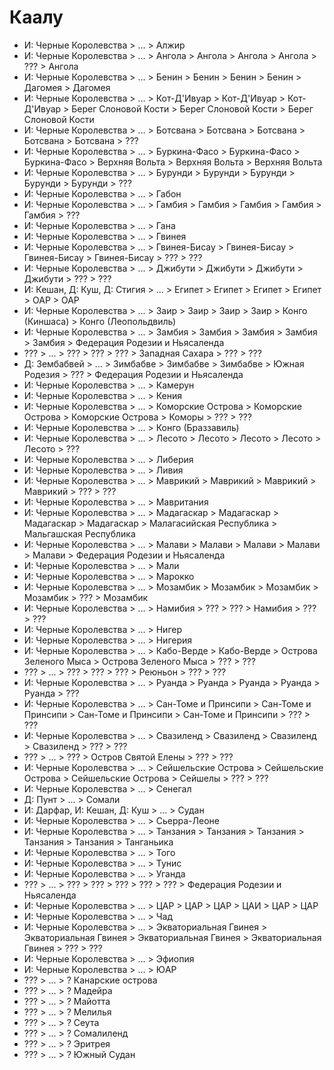 # Каалу

*   И: Черные Королевства   >   ... >   Алжир
*   И: Черные Королевства   >   ... >   Ангола          >   Ангола          >   Ангола          >   Ангола          >   ???             >   Ангола
*   И: Черные Королевства   >   ... >   Бенин           >   Бенин           >   Бенин           >   Бенин           >   Дагомея         >   Дагомея
*   И: Черные Королевства   >   ... >   Кот-Д'Ивуар     >   Кот-Д'Ивуар     >   Кот-Д'Ивуар     >   Берег Слоновой Кости    >   Берег Слоновой Кости    >   Берег Слоновой Кости
*   И: Черные Королевства   >   ... >   Ботсвана        >   Ботсвана        >   Ботсвана        >   Ботсвана        >   Ботсвана        >   ???
*   И: Черные Королевства   >   ... >   Буркина-Фасо    >   Буркина-Фасо    >   Буркина-Фасо    >   Верхняя Вольта  >   Верхняя Вольта  >   Верхняя Вольта
*   И: Черные Королевства   >   ... >   Бурунди         >   Бурунди         >   Бурунди         >   Бурунди         >   Бурунди         >   ???
*   И: Черные Королевства   >   ... >   Габон
*   И: Черные Королевства   >   ... >   Гамбия          >   Гамбия          >   Гамбия          >   Гамбия          >   Гамбия          >   ???
*   И: Черные Королевства   >   ... >   Гана
*   И: Черные Королевства   >   ... >   Гвинея
*   И: Черные Королевства   >   ... >   Гвинея-Бисау    >   Гвинея-Бисау    >   Гвинея-Бисау    >   Гвинея-Бисау    >   ???             >   ???
*   И: Черные Королевства   >   ... >   Джибути         >   Джибути         >   Джибути         >   Джибути         >   ???             >   ???
*   И: Кешан, Д: Куш, Д: Стигия >   ... >   Египет          >   Египет          >   Египет          >   Египет          >   ОАР             >   ОАР
*   И: Черные Королевства   >   ... >   Заир            >   Заир            >   Заир            >   Заир            >   Конго (Киншаса) >   Конго (Леопольдвиль)
*   И: Черные Королевства   >   ... >   Замбия          >   Замбия          >   Замбия          >   Замбия          >   Замбия          >   Федерация Родезии и Ньясаленда
*   ???                     >   ... >   ???             >   ???             >   ???             >   Западная Сахара >   ???             >   ???
*   Д: Зембабвей            >   ... >   Зимбабве        >   Зимбабве        >   Зимбабве        >   Южная Родезия   >   ???             >   Федерация Родезии и Ньясаленда
*   И: Черные Королевства   >   ... >   Камерун
*   И: Черные Королевства   >   ... >   Кения
*   И: Черные Королевства   >   ... >   Коморские Острова   >   Коморские Острова   >   Коморские Острова   >   Коморы  >   ???         >   ???
*   И: Черные Королевства   >   ... >   Конго (Браззавиль)
*   И: Черные Королевства   >   ... >   Лесото          >   Лесото          >   Лесото          >   Лесото          >   Лесото          >   ???
*   И: Черные Королевства   >   ... >   Либерия
*   И: Черные Королевства   >   ... >   Ливия
*   И: Черные Королевства   >   ... >   Маврикий        >   Маврикий        >   Маврикий        >   Маврикий        >   ???             >   ???
*   И: Черные Королевства   >   ... >   Мавритания
*   И: Черные Королевства   >   ... >   Мадагаскар      >   Мадагаскар      >   Мадагаскар      >   Мадагаскар      >   Малагасийская Республика    >   Мальгашская Республика
*   И: Черные Королевства   >   ... >   Малави          >   Малави          >   Малави          >   Малави          >   Малави          >   Федерация Родезии и Ньясаленда
*   И: Черные Королевства   >   ... >   Мали
*   И: Черные Королевства   >   ... >   Марокко
*   И: Черные Королевства   >   ... >   Мозамбик        >   Мозамбик        >   Мозамбик        >   Мозамбик        >   ???             >   Мозамбик
*   И: Черные Королевства   >   ... >   Намибия         >   ???             >   ???             >   Намибия         >   ???             >   ???
*   И: Черные Королевства   >   ... >   Нигер
*   И: Черные Королевства   >   ... >   Нигерия
*   И: Черные Королевства   >   ... >   Кабо-Верде      >   Кабо-Верде      >   Острова Зеленого Мыса   >   Острова Зеленого Мыса   >   ??? >   ???
*   ???                     >   ... >   ???             >   ???             >   ???             >   Реюньон         >   ???             >   ???
*   И: Черные Королевства   >   ... >   Руанда          >   Руанда          >   Руанда          >   Руанда          >   Руанда          >   ???
*   И: Черные Королевства   >   ... >   Сан-Томе и Принсипи >   Сан-Томе и Принсипи >   Сан-Томе и Принсипи >   Сан-Томе и Принсипи >   ??? >   ???
*   И: Черные Королевства   >   ... >   Свазиленд       >   Свазиленд       >   Свазиленд       >   Свазиленд       >   ???             >   ???
*   ???                     >   ... >   ???             >   Остров Святой Елены >   ???             >   ???
*   И: Черные Королевства   >   ... >   Сейшельские Острова >   Сейшельские Острова >   Сейшельские Острова >   Сейшелы >   ???         >   ???
*   И: Черные Королевства   >   ... >   Сенегал
*   Д: Пунт                 >   ... >   Сомали
*   И: Дарфар, И: Кешан, Д: Куш >   ... >   Судан
*   И: Черные Королевства   >   ... >   Сьерра-Леоне
*   И: Черные Королевства   >   ... >   Танзания        >   Танзания        >   Танзания        >   Танзания        >   Танзания        >   Танганьика
*   И: Черные Королевства   >   ... >   Того
*   И: Черные Королевства   >   ... >   Тунис
*   И: Черные Королевства   >   ... >   Уганда
*   ???                     >   ... >   ???             >   ???             >   ???             >   ???             >   ???             >   Федерация Родезии и Ньясаленда
*   И: Черные Королевства   >   ... >   ЦАР             >   ЦАР             >   ЦАР             >   ЦАИ             >   ЦАР             >   ЦАР
*   И: Черные Королевства   >   ... >   Чад
*   И: Черные Королевства   >   ... >   Экваториальная Гвинея   >   Экваториальная Гвинея   >   Экваториальная Гвинея   >   Экваториальная Гвинея   >   ??? >   ???
*   И: Черные Королевства   >   ... >   Эфиопия
*   И: Черные Королевства   >   ... >   ЮАР
*   ???                     >   ... >   ?   Канарские острова
*   ???                     >   ... >   ?   Мадейра
*   ???                     >   ... >   ?   Майотта
*   ???                     >   ... >   ?   Мелилья
*   ???                     >   ... >   ?   Сеута
*   ???                     >   ... >   ?   Сомалиленд
*   ???                     >   ... >   ?   Эритрея
*   ???                     >   ... >   ?   Южный Судан
